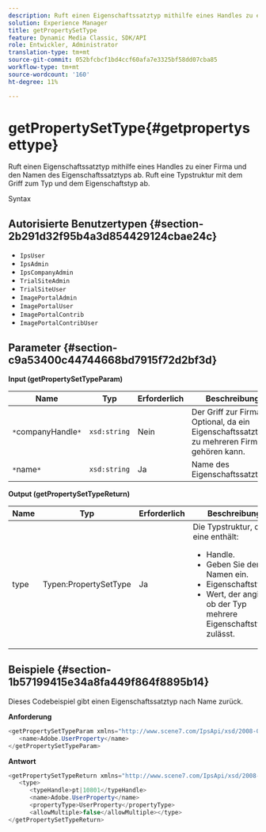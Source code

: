 ```yaml
---
description: Ruft einen Eigenschaftssatztyp mithilfe eines Handles zu einer Firma und den Namen des Eigenschaftssatztyps ab. Ruft eine Typstruktur mit dem Griff zum Typ und dem Eigenschaftstyp ab.
solution: Experience Manager
title: getPropertySetType
feature: Dynamic Media Classic, SDK/API
role: Entwickler, Administrator
translation-type: tm+mt
source-git-commit: 052bfcbcf1bd4ccf60afa7e3325bf58dd07cba85
workflow-type: tm+mt
source-wordcount: '160'
ht-degree: 11%

---
```



# getPropertySetType{#getpropertysettype}

Ruft einen Eigenschaftssatztyp mithilfe eines Handles zu einer Firma und den Namen des Eigenschaftssatztyps ab. Ruft eine Typstruktur mit dem Griff zum Typ und dem Eigenschaftstyp ab.

Syntax

## Autorisierte Benutzertypen {#section-2b291d32f95b4a3d854429124cbae24c}

* `IpsUser`
* `IpsAdmin`
* `IpsCompanyAdmin`
* `TrialSiteAdmin`
* `TrialSiteUser`
* `ImagePortalAdmin`
* `ImagePortalUser`
* `ImagePortalContrib`
* `ImagePortalContribUser`

## Parameter {#section-c9a53400c44744668bd7915f72d2bf3d}

**Input (getPropertySetTypeParam)**

| Name | Typ | Erforderlich | Beschreibung |
|---|---|---|---|
| `*`companyHandle`*` | `xsd:string` | Nein | Der Griff zur Firma. Optional, da ein Eigenschaftssatztyp zu mehreren Firmen gehören kann. |
| `*`name`*` | `xsd:string` | Ja | Name des Eigenschaftssatztyps. |

**Output (getPropertySetTypeReturn)**

<table id="table_F2724F6B706C4F658AED99290E29F3E6"> 
 <thead> 
  <tr> 
   <th colname="col1" class="entry"> Name </th> 
   <th colname="col2" class="entry"> Typ </th> 
   <th colname="col3" class="entry"> Erforderlich </th> 
   <th colname="col4" class="entry"> Beschreibung </th> 
  </tr> 
 </thead>
 <tbody> 
  <tr> 
   <td colname="col1"> <span class="codeph"> <span class="varname"> type</span> </span> </td> 
   <td colname="col2"> <span class="codeph"> Typen:PropertySetType</span> </td> 
   <td colname="col3"> Ja </td> 
   <td colname="col4">Die Typstruktur, die eine enthält: 
    <ul id="ul_FC028882124D4CD6870A076CBFB80333"> 
     <li id="li_9F36539C51ED48EDBECCD6A07A4FDD4A">Handle. </li> 
     <li id="li_6004406A0D1341648A714FF3C61E4004">Geben Sie den Namen ein. </li> 
     <li id="li_29F6CA9D8B134ED3B10B6BDBB41BF607">Eigenschaftstyp. </li> 
     <li id="li_A2354354541A4F1AB7234F65F2B61A40">Wert, der angibt, ob der Typ mehrere Eigenschaftstypen zulässt. </li> 
    </ul> </td> 
  </tr> 
 </tbody> 
</table>

## Beispiele {#section-1b57199415e34a8fa449f864f8895b14}

Dieses Codebeispiel gibt einen Eigenschaftssatztyp nach Name zurück.

**Anforderung**

```java
<getPropertySetTypeParam xmlns="http://www.scene7.com/IpsApi/xsd/2008-01-15">
   <name>Adobe.UserProperty</name>
</getPropertySetTypeParam>
```

**Antwort**

```java
<getPropertySetTypeReturn xmlns="http://www.scene7.com/IpsApi/xsd/2008-01-15">
   <type>
      <typeHandle>pt|10801</typeHandle>
      <name>Adobe.UserProperty</name>
      <propertyType>UserProperty</propertyType>
      <allowMultiple>false</allowMultiple></type>
</getPropertySetTypeReturn>
```

